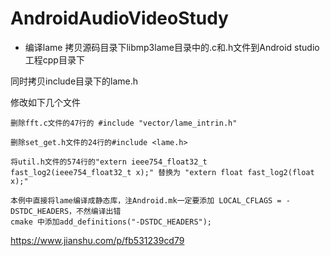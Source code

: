 # AndroidAudioVideoStudy

- 编译lame
拷贝源码目录下libmp3lame目录中的.c和.h文件到Android studio工程cpp目录下

同时拷贝include目录下的lame.h

修改如下几个文件

    删除fft.c文件的47行的 #include "vector/lame_intrin.h"

    删除set_get.h文件的24行的#include <lame.h>

    将util.h文件的574行的"extern ieee754_float32_t fast_log2(ieee754_float32_t x);" 替换为 "extern float fast_log2(float x);"

    本例中直接将lame编译成静态库，注Android.mk一定要添加 LOCAL_CFLAGS = -DSTDC_HEADERS，不然编译出错
    cmake 中添加add_definitions("-DSTDC_HEADERS");

https://www.jianshu.com/p/fb531239cd79

